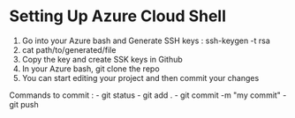 # Setting Up Azure Cloud Shell

1. Go into your Azure bash and Generate SSH keys : ssh-keygen -t rsa
2. cat path/to/generated/file
3. Copy the key and create SSK keys in Github
4. In your Azure bash, git clone the repo
5. You can start editing your project and then commit your changes

Commands to commit :
	- git status
	- git add .
	- git commit -m "my commit"
	- git push

